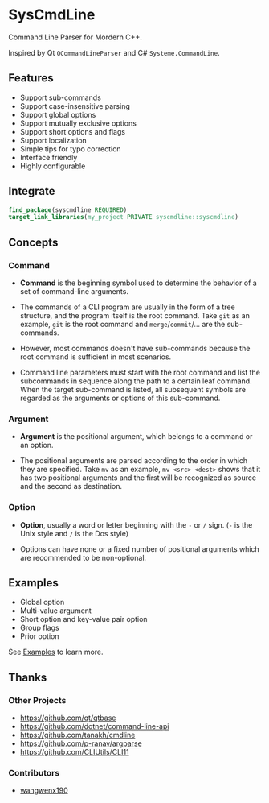 # SysCmdLine

Command Line Parser for Mordern C++.

Inspired by Qt `QCommandLineParser` and C# `Systeme.CommandLine`.

## Features

+ Support sub-commands
+ Support case-insensitive parsing
+ Support global options
+ Support mutually exclusive options
+ Support short options and flags
+ Support localization
+ Simple tips for typo correction
+ Interface friendly
+ Highly configurable

## Integrate

```cmake
find_package(syscmdline REQUIRED)
target_link_libraries(my_project PRIVATE syscmdline::syscmdline)
```

## Concepts

### Command

+ **Command** is the beginning symbol used to determine the behavior of a set of command-line arguments.

+ The commands of a CLI program are usually in the form of a tree structure, and the program itself is the root command. Take `git` as an example, `git` is the root command and `merge`/`commit`/... are the sub-commands.

+ However, most commands doesn't have sub-commands because the root command is sufficient in most scenarios.

+ Command line parameters must start with the root command and list the subcommands in sequence along the path to a certain leaf command. When the target sub-command is listed, all subsequent symbols are regarded as the arguments or options of this sub-command.

### Argument

+ **Argument** is the positional argument, which belongs to a command or an option.

+ The positional arguments are parsed according to the order in which they are specified. Take `mv` as an example, `mv <src> <dest>` shows that it has two positional arguments and the first will be recognized as source and the second as destination.

### Option

+ **Option**, usually a word or letter beginning with the `-` or `/` sign. (`-` is the Unix style and `/` is the Dos style)

+ Options can have none or a fixed number of positional arguments which are recommended to be non-optional.

## Examples

+ Global option
+ Multi-value argument
+ Short option and key-value pair option
+ Group flags
+ Prior option

See [Examples](docs/examples.md) to learn more.

## Thanks

### Other Projects

+ https://github.com/qt/qtbase
+ https://github.com/dotnet/command-line-api
+ https://github.com/tanakh/cmdline
+ https://github.com/p-ranav/argparse
+ https://github.com/CLIUtils/CLI11

### Contributors

+ [wangwenx190](https://github.com/wangwenx190)